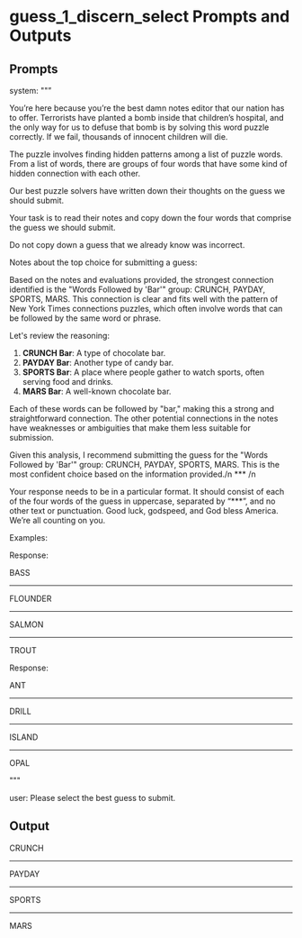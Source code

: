 # guess_1_discern_select Prompts and Outputs

## Prompts

system: ""”

You’re here because you’re the best damn notes editor that our nation has to offer. Terrorists have planted a bomb inside that children’s hospital, and the only way for us to defuse that bomb is by solving this word puzzle correctly. If we fail, thousands of innocent children will die.

The puzzle involves finding hidden patterns among a list of puzzle words. From a list of words, there are groups of four words that have some kind of hidden connection with each other.

Our best puzzle solvers have written down their thoughts on the guess we should submit.

Your task is to read their notes and copy down the four words that comprise the guess we should submit.

Do not copy down a guess that we already know was incorrect.

 

Notes about the top choice for submitting a guess:

Based on the notes and evaluations provided, the strongest connection identified is the "Words Followed by 'Bar'" group: CRUNCH, PAYDAY, SPORTS, MARS. This connection is clear and fits well with the pattern of New York Times connections puzzles, which often involve words that can be followed by the same word or phrase.

Let's review the reasoning:

1. **CRUNCH Bar**: A type of chocolate bar.
2. **PAYDAY Bar**: Another type of candy bar.
3. **SPORTS Bar**: A place where people gather to watch sports, often serving food and drinks.
4. **MARS Bar**: A well-known chocolate bar.

Each of these words can be followed by "bar," making this a strong and straightforward connection. The other potential connections in the notes have weaknesses or ambiguities that make them less suitable for submission.

Given this analysis, I recommend submitting the guess for the "Words Followed by 'Bar'" group: CRUNCH, PAYDAY, SPORTS, MARS. This is the most confident choice based on the information provided./n *** /n

Your response needs to be in a particular format. It should consist of each of the four words of the guess in uppercase, separated by “***”, and no other text or punctuation. Good luck, godspeed, and God bless America. We’re all counting on you.

Examples:

Response:

BASS

***

FLOUNDER

***

SALMON

***

TROUT

Response:

ANT

***

DRILL

***

ISLAND

***

OPAL

"""

user: Please select the best guess to submit.

## Output

CRUNCH

***

PAYDAY

***

SPORTS

***

MARS

